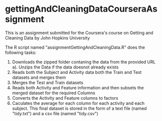 # gettingAndCleaningDataCourseraAssignment
This is an assignment submitted for the Coursera's course on Getting and Cleaning Data by John Hopkins University

The R script named "assignmentGettingAndCleaningData.R" does the following tasks:

1. Downloads the zipped folder contaning the data from the provided URL
	a). Unzips the Data if the data doesnot already exists
2. Reads both the Subject and Activity data both the Train and Test datasets and merges them
3. Merges the Test and Train datasets 
3. Reads both Activity and Feature information and then subsets the merged dataset for the required Columns 
4. Converts the Activity and Feature columns to factors 
5. Caculates the average for each column for each activity and each subject. This final dataset is stored in the form of a text file (named "tidy.txt") and a csv file (named "tidy.csv")

